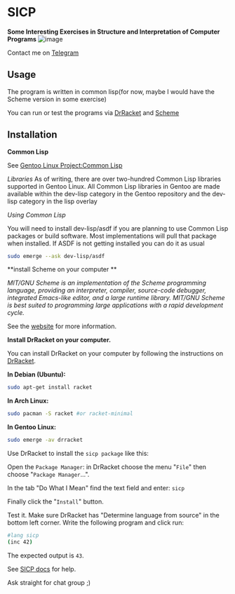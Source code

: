 # SICP

**Some Interesting Exercises in Structure and Interpretation of Computer Programs**
![image](https://user-images.githubusercontent.com/68733617/143594190-42b42527-a5f5-4c11-8512-4d18bf761f4b.png)

Contact me on [Telegram](https://t.me/otttos_daily)

## Usage

The program is written in common lisp(for now, maybe I would have the Scheme
version in some exercise)

You can run or test the programs via [DrRacket](https://racket-lang.org) and
[Scheme](https://www.gnu.org/software/mit-scheme)

## Installation

**Common Lisp**


See [Gentoo Linux Project:Common Lisp](https://wiki.gentoo.org/wiki/Project:Common_Lisp/Guide)


*Libraries*
As of writing, there are over two-hundred Common Lisp libraries supported in Gentoo Linux. All Common Lisp libraries in Gentoo are made available within the dev-lisp category in the Gentoo repository and the dev-lisp category in the lisp overlay

*Using Common Lisp*


You will need to install dev-lisp/asdf if you are planning to use Common Lisp packages or build software. Most implementations will pull that package when installed. If ASDF is not getting installed you can do it as usual

```bash
sudo emerge --ask dev-lisp/asdf
```

**install Scheme on your computer  **

&#x20;*MIT/GNU Scheme is an implementation of the Scheme programming language, providing an interpreter, compiler, source-code debugger, integrated Emacs-like editor, and a large runtime library.
MIT/GNU Scheme is best suited to programming large applications with a rapid development cycle.*

See the [website](https://www.gnu.org/software/mit-scheme) for more information.

**Install DrRacket on your computer.**


You can install DrRacket on your computer by following the instructions on [DrRacket](https://racket-lang.org/download/).

**In Debian (Ubuntu):**

```bash
sudo apt-get install racket
```

**In Arch Linux:**

```bash
sudo pacman -S racket #or racket-minimal
```

**In Gentoo Linux:**

```bash
sudo emerge -av drracket
```



Use DrRacket to install the `sicp package` like this:

Open the `Package Manager`: in DrRacket choose the menu "`File`" then choose "`Package Manager`...".

In the tab "Do What I Mean" find the text field and enter: `sicp`

Finally click the "`Install`" button.

Test it. Make sure DrRacket has "Determine language from source" in the bottom left corner. Write the following program and click run:

```bash
#lang sicp
(inc 42)
```

The expected output is `43`.

See [SICP docs](https://docs.racket-lang.org/sicp-manual/SICP_Language.html) for help.

Ask straight for chat group ;)
